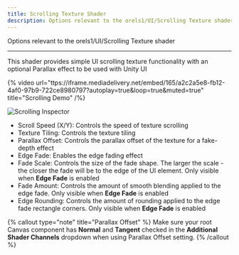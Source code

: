 ```yaml
---
title: Scrolling Texture Shader
description: Options relevant to the orels1/UI/Scrolling Texture shader
---
```


Options relevant to the orels1/UI/Scrolling Texture shader

---

This shader provides simple UI scrolling texture functionality with an optional Parallax effect to be used with Unity UI

{% video url="ttps://iframe.mediadelivery.net/embed/165/a2c2a5e8-fb12-4af0-97b9-722ce8980797?autoplay=true&loop=true&muted=true" title="Scrolling Demo" /%}

![Scrolling Inspector](/img/docs/ui/scrolling/scrolling-inspector.png "Scrolling Inspector")

- Scroll Speed (X/Y): Controls the speed of texture scrolling
- Texture Tiling: Controls the texture tiling
- Parallax Offset: Controls the parallax offset of the texture for a fake-depth effect
- Edge Fade: Enables the edge fading effect
- Fade Scale: Controls the size of the fade shape. The larger the scale - the closer the fade will be to the edge of the UI element. Only visible when **Edge Fade** is enabled
- Fade Amount: Controls the amount of smooth blending applied to the edge fade. Only visible when **Edge Fade** is enabled
- Edge Rounding: Controls the amount of rounding applied to the edge fade rectangle corners. Only visible when **Edge Fade** is enabled

{% callout type="note" title="Parallax Offset" %}
Make sure your root Canvas component has **Normal** and **Tangent** checked in the **Additional Shader Channels** dropdown when using Parallax Offset setting.
{% /callout %}